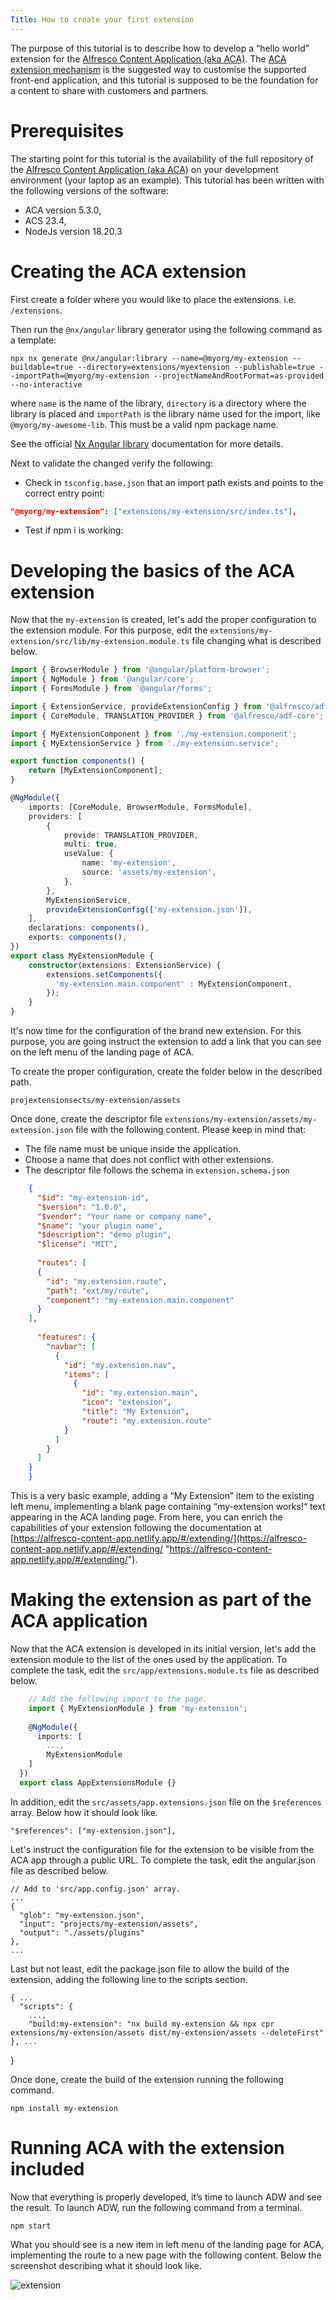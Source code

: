 ```yaml
---
Title: How to create your first extension
---
```


The purpose of this tutorial is to describe how to develop a “hello world” extension for the [Alfresco Content Application (aka ACA)](https://github.com/Alfresco/alfresco-content-app "https://github.com/Alfresco/alfresco-content-app"). The [ACA extension mechanism](https://alfresco-content-app.netlify.app/#/extending/ "https://alfresco-content-app.netlify.app/#/extending/") is the suggested way to customise the supported front-end application, and this tutorial is supposed to be the foundation for a content to share with customers and partners.

# Prerequisites

The starting point for this tutorial is the availability of the full repository of the [Alfresco Content Application (aka ACA)](https://github.com/Alfresco/alfresco-content-app "https://github.com/Alfresco/alfresco-content-app") on your development environment (your laptop as an example). This tutorial has been written with the following versions of the software:
-   ACA version 5.3.0,
-   ACS 23.4,
-   NodeJs version 18.20.3

# Creating the ACA extension

First create a folder where you would like to place the extensions. i.e. `/extensions`.

Then run the `@nx/angular` library generator using the following command as a template:
```console
npx nx generate @nx/angular:library --name=@myorg/my-extension --buildable=true --directory=extensions/myextension --publishable=true --importPath=@myorg/my-extension --projectNameAndRootFormat=as-provided --no-interactive
```

where `name` is the name of the library, `directory` is a directory where the library is placed and `importPath` is the library name used for the import, like `@myorg/my-awesome-lib`. This must be a valid npm package name.

See the official [Nx Angular library](https://nx.dev/nx-api/angular/generators/library) documentation for more details.

Next to validate the changed verify the following:

- Check in `tsconfig.base.json` that an import path exists and points to the correct entry point:
```json
"@myorg/my-extension": ["extensions/my-extension/src/index.ts"],
```

- Test if npm i is working:

# Developing the basics of the ACA extension

Now that the `my-extension` is created, let's add the proper configuration to the extension module. For this purpose, edit the `extensions/my-extension/src/lib/my-extension.module.ts` file changing what is described below.

```typescript
import { BrowserModule } from '@angular/platform-browser';
import { NgModule } from '@angular/core';
import { FormsModule } from '@angular/forms';

import { ExtensionService, provideExtensionConfig } from '@alfresco/adf-extensions';
import { CoreModule, TRANSLATION_PROVIDER } from '@alfresco/adf-core';

import { MyExtensionComponent } from './my-extension.component';
import { MyExtensionService } from './my-extension.service';

export function components() {
    return [MyExtensionComponent];
}

@NgModule({
    imports: [CoreModule, BrowserModule, FormsModule],
    providers: [
        {
            provide: TRANSLATION_PROVIDER,
            multi: true,
            useValue: {
                name: 'my-extension',
                source: 'assets/my-extension',
            },
        },
        MyExtensionService,
        provideExtensionConfig(['my-extension.json']),
    ],
    declarations: components(),
    exports: components(),
})
export class MyExtensionModule {
    constructor(extensions: ExtensionService) {
        extensions.setComponents({
          'my-extension.main.component' : MyExtensionComponent,
        });
    }
}
```

It's now time for the configuration of the brand new extension. For this purpose, you are going instruct the extension to add a link that you can see on the left menu of the landing page of ACA.

To create the proper configuration, create the folder below in the described path.

    projextensionsects/my-extension/assets

Once done, create the descriptor file `extensions/my-extension/assets/my-extension.json` file with the following content.
Please keep in mind that:
 - The file name must be unique inside the application.
 - Choose a name that does not conflict with other extensions.
 - The descriptor file follows the schema in `extension.schema.json`

```json
    {
      "$id": "my-extension-id",
      "$version": "1.0.0",
      "$vendor": "Your name or company name",
      "$name": "your plugin name",
      "$description": "demo plugin",
      "$license": "MIT",
      
      "routes": [ 
      {
        "id": "my.extension.route",
        "path": "ext/my/route",
        "component": "my-extension.main.component"
      }
    ],
      
      "features": { 
        "navbar": [
          {
            "id": "my.extension.nav",
            "items": [
              {
                "id": "my.extension.main",
                "icon": "extension",
                "title": "My Extension",
                "route": "my.extension.route"
            } 
          ]
        }
      ]
    }
    }

```

This is a very basic example, adding a “My Extension” item to the existing left menu, implementing a blank page containing “my-extension works!“ text appearing in the ACA landing page. From here, you can enrich the capabilities of your extension following the documentation at [https://alfresco-content-app.netlify.app/#/extending/](https://alfresco-content-app.netlify.app/#/extending/ "https://alfresco-content-app.netlify.app/#/extending/").

# Making the extension as part of the ACA application

Now that the ACA extension is developed in its initial version, let's add the extension module to the list of the ones used by the application. To complete the task, edit the `src/app/extensions.module.ts` file as described below.

```typescript
    // Add the following import to the page.
    import { MyExtensionModule } from 'my-extension';
    
    @NgModule({
      imports: [
        ...,
        MyExtensionModule
    ]
  })
  export class AppExtensionsModule {}
```

In addition, edit the `src/assets/app.extensions.json` file on the `$references` array. Below how it should look like.

    "$references": ["my-extension.json"],

Let's instruct the configuration file for the extension to be visible from the ACA app through a public URL. To complete the task, edit the angular.json file as described below.

    // Add to 'src/app.config.json' array.
    ...
    {
      "glob": "my-extension.json",
      "input": "projects/my-extension/assets",
      "output": "./assets/plugins"
    },
    ...

Last but not least, edit the package.json file to allow the build of the extension, adding the following line to the scripts section.

    { ...
      "scripts": {
        ...,
        "build:my-extension": "nx build my-extension && npx cpr extensions/my-extension/assets dist/my-extension/assets --deleteFirst"
    }, ...
  }

Once done, create the build of the extension running the following command.

    npm install my-extension

# Running ACA with the extension included

Now that everything is properly developed, it’s time to launch ADW and see the result. To launch ADW, run the following command from a terminal.

    npm start

What you should see is a new item in left menu of the landing page for ACA, implementing the route to a new page with the following content. Below the screenshot describing what it should look like.

![extension](../images/extension-01.png)
